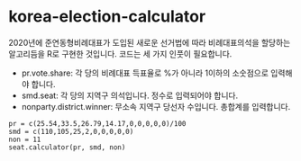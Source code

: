 # korea-election-calculator
2020년에 준연동형비례대표가 도입된 새로운 선거법에 따라 비례대표의석을 할당하는 알고리듬을 R로 구현한 것입니다. 
코드는 세 가지 인풋이 필요합니다. 

- pr.vote.share: 각 당의 비례대표 득표율로 %가 아니라 1이하의 소숫점으로 입력해야 합니다. 
- smd.seat: 각 당의 지역구 의석입니다. 정수로 입력되어야 합니다. 
- nonparty.district.winner: 무소속 지역구 당선자 수입니다. 총합계를 입력합니다.
 
```
pr = c(25.54,33.5,26.79,14.17,0,0,0,0,0)/100
smd = c(110,105,25,2,0,0,0,0,0)
non = 11
seat.calculator(pr, smd, non) 
```
